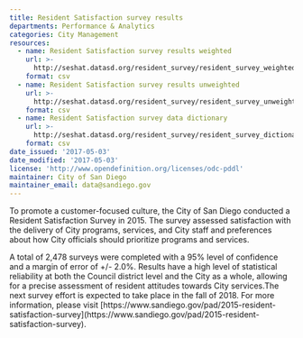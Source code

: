 ```yaml
---
title: Resident Satisfaction survey results
departments: Performance & Analytics
categories: City Management
resources:
  - name: Resident Satisfaction survey results weighted
    url: >-
      http://seshat.datasd.org/resident_survey/resident_survey_weighted_datasd.csv
    format: csv
  - name: Resident Satisfaction survey results unweighted
    url: >-
      http://seshat.datasd.org/resident_survey/resident_survey_unweighted_datasd.csv
    format: csv
  - name: Resident Satisfaction survey data dictionary
    url: >-
      http://seshat.datasd.org/resident_survey/resident_survey_dictionary_datasd.csv
    format: csv
date_issued: '2017-05-03'
date_modified: '2017-05-03'
license: 'http://www.opendefinition.org/licenses/odc-pddl'
maintainer: City of San Diego
maintainer_email: data@sandiego.gov
---
```

To promote a customer-focused culture, the City of San Diego conducted a Resident Satisfaction Survey in 2015. The survey assessed satisfaction with the delivery of City programs, services, and City staff and preferences about how City officials should prioritize programs and services.
<!--more-->A total of 2,478 surveys were completed with a 95% level of confidence and a margin of error of +/- 2.0%. Results have a high level of statistical reliability at both the Council district level and the City as a whole, allowing for a precise assessment of resident attitudes towards City services.The next survey effort is expected to take place in the fall of 2018. For more information, please visit [https://www.sandiego.gov/pad/2015-resident-satisfaction-survey](https://www.sandiego.gov/pad/2015-resident-satisfaction-survey).
